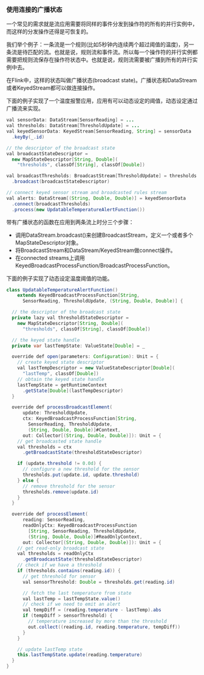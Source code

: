 ### 使用连接的广播状态

一个常见的需求就是流应用需要将同样的事件分发到操作符的所有的并行实例中，而这样的分发操作还得是可恢复的。

我们举个例子：一条流是一个规则(比如5秒钟内连续两个超过阈值的温度)，另一条流是待匹配的流。也就是说，规则流和事件流。所以每一个操作符的并行实例都需要把规则流保存在操作符状态中。也就是说，规则流需要被广播到所有的并行实例中去。

在Flink中，这样的状态叫做广播状态(broadcast state)。广播状态和DataStream或者KeyedStream都可以做连接操作。

下面的例子实现了一个温度报警应用，应用有可以动态设定的阈值，动态设定通过广播流来实现。

```java
val sensorData: DataStream[SensorReading] = ...
val thresholds: DataStream[ThresholdUpdate] = ...
val keyedSensorData: KeyedStream[SensorReading, String] = sensorData
  .keyBy(_.id)

// the descriptor of the broadcast state
val broadcastStateDescriptor =
  new MapStateDescriptor[String, Double](
    "thresholds", classOf[String], classOf[Double])

val broadcastThresholds: BroadcastStream[ThresholdUpdate] = thresholds
  .broadcast(broadcastStateDescriptor)

// connect keyed sensor stream and broadcasted rules stream
val alerts: DataStream[(String, Double, Double)] = keyedSensorData
  .connect(broadcastThresholds)
  .process(new UpdatableTemperatureAlertFunction())
```

带有广播状态的函数在应用到两条流上时分三个步骤：

* 调用DataStream.broadcast()来创建BroadcastStream，定义一个或者多个MapStateDescriptor对象。
* 将BroadcastStream和DataStream/KeyedStream做connect操作。
* 在connected streams上调用KeyedBroadcastProcessFunction/BroadcastProcessFunction。

下面的例子实现了动态设定温度阈值的功能。

```java
class UpdatableTemperatureAlertFunction()
    extends KeyedBroadcastProcessFunction[String,
      SensorReading, ThresholdUpdate, (String, Double, Double)] {

  // the descriptor of the broadcast state
  private lazy val thresholdStateDescriptor =
    new MapStateDescriptor[String, Double](
      "thresholds", classOf[String], classOf[Double])

  // the keyed state handle
  private var lastTempState: ValueState[Double] = _

  override def open(parameters: Configuration): Unit = {
    // create keyed state descriptor
    val lastTempDescriptor = new ValueStateDescriptor[Double](
      "lastTemp", classOf[Double])
    // obtain the keyed state handle
    lastTempState = getRuntimeContext
      .getState[Double](lastTempDescriptor)
  }

  override def processBroadcastElement(
      update: ThresholdUpdate,
      ctx: KeyedBroadcastProcessFunction[String,
        SensorReading, ThresholdUpdate,
        (String, Double, Double)]#Context,
      out: Collector[(String, Double, Double)]): Unit = {
    // get broadcasted state handle
    val thresholds = ctx
      .getBroadcastState(thresholdStateDescriptor)

    if (update.threshold != 0.0d) {
      // configure a new threshold for the sensor
      thresholds.put(update.id, update.threshold)
    } else {
      // remove threshold for the sensor
      thresholds.remove(update.id)
    }
  }

  override def processElement(
      reading: SensorReading,
      readOnlyCtx: KeyedBroadcastProcessFunction
        [String, SensorReading, ThresholdUpdate,
        (String, Double, Double)]#ReadOnlyContext,
      out: Collector[(String, Double, Double)]): Unit = {
    // get read-only broadcast state
    val thresholds = readOnlyCtx
      .getBroadcastState(thresholdStateDescriptor)
    // check if we have a threshold
    if (thresholds.contains(reading.id)) {
      // get threshold for sensor
      val sensorThreshold: Double = thresholds.get(reading.id)

      // fetch the last temperature from state
      val lastTemp = lastTempState.value()
      // check if we need to emit an alert
      val tempDiff = (reading.temperature - lastTemp).abs
      if (tempDiff > sensorThreshold) {
        // temperature increased by more than the threshold
        out.collect((reading.id, reading.temperature, tempDiff))
      }
    }

    // update lastTemp state
    this.lastTempState.update(reading.temperature)
  }
}
```


